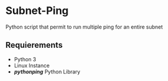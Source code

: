 # Subnet-Ping
Python script that permit to run multiple ping for an entire subnet

## Requierements

- Python 3
- Linux Instance
- ***pythonping*** Python Library
